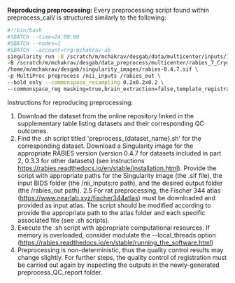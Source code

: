**Reproducing preprocessing:**
Every preprocessing script found within preprocess_call/ is structured similarly to the following:

```sh
#!/bin/bash
#SBATCH --time=24:00:00
#SBATCH --nodes=1
#SBATCH --account=rrg-mchakrav-ab
singularity run -B /scratch/m/mchakrav/desgab/data/multicenter/inputs/7_Cryo_aw_f:/nii_inputs:ro \
-B /scratch/m/mchakrav/desgab/data_preprocess/multicenter/rabies_7_Cryo_aw_f_20221024:/rabies_out \
/home/m/mchakrav/desgab/singularity_images/rabies-0.4.7.sif \
-p MultiProc preprocess /nii_inputs /rabies_out \
--bold_only --commonspace_resampling 0.2x0.2x0.2 \
--commonspace_reg masking=true,brain_extraction=false,template_registration=SyN,fast_commonspace=false
```

Instructions for reproducing preprocessing:
1. Download the dataset from the online repository linked in the supplementary table listing datasets and their corresponding QC outcomes.
2. Find the .sh script titled 'preprocess_{dataset_name}.sh' for the corresponding dataset. Download a Singularity image for the appropriate RABIES version (version 0.4.7 for datasets included in part 2, 0.3.3 for other datasets) (see instructions https://rabies.readthedocs.io/en/stable/installation.html). Provide the script with appropriate paths for the Singularity image (the .sif file), the input BIDS folder (the /nii_inputs:ro path), and the desired output folder (the /rabies_out path).
2.5 For rat preprocessing, the Fischer 344 atlas (https://www.nearlab.xyz/fischer344atlas) must be downloaded and provided as input atlas. The script should be modified according to provide the appropriate path to the atlas folder and each specific associated file (see .sh scripts).
3. Execute the .sh script with appropriate computational resources. If memory is overloaded, consider modulate the --local_threads option (https://rabies.readthedocs.io/en/stable/running_the_software.html)
4. Preprocessing is non-deterministic, thus the quality control results may change slightly. For further steps, the quality control of registration must be carried out again by inspecting the outputs in the newly-generated preprocess_QC_report folder. 

